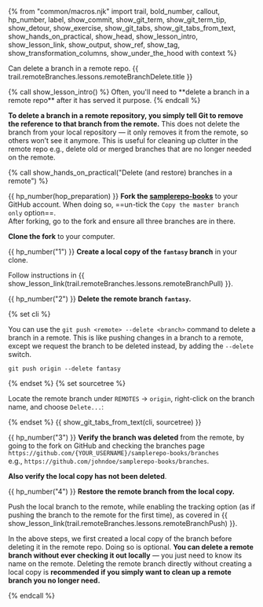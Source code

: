 {% from "common/macros.njk" import trail, bold_number, callout, hp_number, label, show_commit, show_git_term, show_git_term_tip, show_detour, show_exercise, show_git_tabs, show_git_tabs_from_text, show_hands_on_practical, show_head, show_lesson_intro, show_lesson_link, show_output, show_ref, show_tag, show_transformation_columns, show_under_the_hood with context %}

<span id="prereqs"></span>
<span id="outcomes">Can delete a branch in a remote repo.</span>
<span id="title">{{ trail.remoteBranches.lessons.remoteBranchDelete.title }}</span>

<div id="body">
{% call show_lesson_intro() %}
Often, you'll need to **delete a branch in a remote repo** after it has served it purpose.
{% endcall %}

**To delete a branch in a remote repository, you simply tell Git to remove the reference to that branch from the remote.** This does not delete the branch from your local repository — it only removes it from the remote, so others won’t see it anymore. This is useful for cleaning up clutter in the remote repo e.g., delete old or merged branches that are no longer needed on the remote.

<!-- ================== start: HANDS-ON =========================== -->
{% call show_hands_on_practical("Delete (and restore) branches in a remote")  %}

{{ hp_number(hop_preparation) }} **Fork the [samplerepo-books](https://github.com/se-edu/samplerepo-books)** to your GitHub account. When doing so, ==un-tick the `Copy the master branch only` option==.<br>
After forking, go to the fork and ensure all three branches are in there.

**Clone the fork** to your computer.

{{ hp_number("1") }} **Create a local copy of the `fantasy` branch** in your clone.

Follow instructions in {{ show_lesson_link(trail.remoteBranches.lessons.remoteBranchPull) }}.

{{ hp_number("2") }} **Delete the remote branch `fantasy`.**

{% set cli %} <!-- ------ start: Git Tabs --------------->

You can use the `git push <remote> --delete <branch>` command to delete a branch in a remote. This is like pushing changes in a branch to a remote, except we request the branch to be deleted instead, by adding the `--delete` switch.
```bash{.no-line-numbers}
git push origin --delete fantasy
```
{% endset %}
{% set sourcetree %}

Locate the remote branch under `REMOTES` → `origin`, right-click on the branch name, and choose `Delete...`:

<pic src="{{baseUrl}}/gitAndGithub/remoteBranchDelete/images/sourcetreeRightClickToDelete.png" width="300" />


{% endset %}
{{ show_git_tabs_from_text(cli, sourcetree) }}
<!-- ------ end: Git Tabs -------------------------------->

{{ hp_number("3") }} **Verify the branch was deleted** from the remote, by going to the fork on GitHub and checking the branches page `https://github.com/{YOUR_USERNAME}/samplerepo-books/branches`<br> e.g., `https://github.com/johndoe/samplerepo-books/branches`.

**Also verify the local copy has not been deleted**.

{{ hp_number("4") }} **Restore the remote branch from the local copy.**

Push the local branch to the remote, while enabling the tracking option (as if pushing the branch to the remote for the first time), as covered in {{ show_lesson_link(trail.remoteBranches.lessons.remoteBranchPush) }}.

<box type="info" seamless>

In the above steps, we first created a local copy of the branch before deleting it in the remote repo. Doing so is optional.
**You can delete a remote branch without ever checking it out locally** — you just need to know its name on the remote. Deleting the remote branch directly without creating a local copy is **recommended if you simply want to clean up a remote branch you no longer need.**
</box>

{% endcall %}<!-- ===== end: HANDS-ON ============================ -->

</div>
<div id="extras">
</div>
